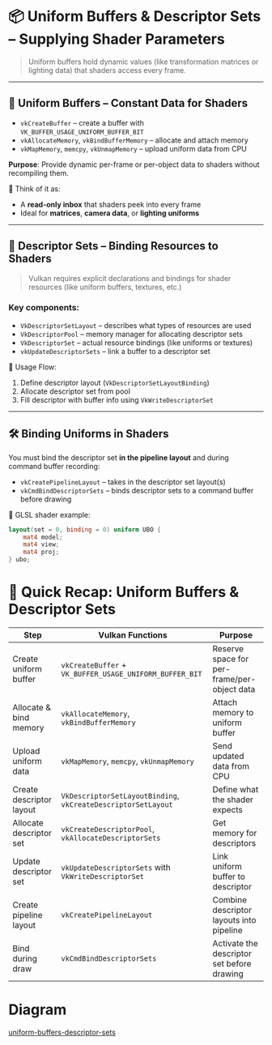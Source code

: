 # 📦 Uniform Buffers & Descriptor Sets – Supplying Shader Parameters

> Uniform buffers hold dynamic values (like transformation matrices or lighting data) that shaders access every frame.

---

## 🎒 Uniform Buffers – Constant Data for Shaders

- `vkCreateBuffer` – create a buffer with `VK_BUFFER_USAGE_UNIFORM_BUFFER_BIT`
- `vkAllocateMemory`, `vkBindBufferMemory` – allocate and attach memory
- `vkMapMemory`, `memcpy`, `vkUnmapMemory` – upload uniform data from CPU

**Purpose**: Provide dynamic per-frame or per-object data to shaders without recompiling them.

🧠 Think of it as:
- A **read-only inbox** that shaders peek into every frame
- Ideal for **matrices**, **camera data**, or **lighting uniforms**

---

## 🧩 Descriptor Sets – Binding Resources to Shaders

> Vulkan requires explicit declarations and bindings for shader resources (like uniform buffers, textures, etc.)

### Key components:
- `VkDescriptorSetLayout` – describes what types of resources are used
- `VkDescriptorPool` – memory manager for allocating descriptor sets
- `VkDescriptorSet` – actual resource bindings (like uniforms or textures)
- `vkUpdateDescriptorSets` – link a buffer to a descriptor set

📘 Usage Flow:
1. Define descriptor layout (`VkDescriptorSetLayoutBinding`)
2. Allocate descriptor set from pool
3. Fill descriptor with buffer info using `VkWriteDescriptorSet`

---

## 🛠️ Binding Uniforms in Shaders

You must bind the descriptor set **in the pipeline layout** and during command buffer recording:

- `vkCreatePipelineLayout` – takes in the descriptor set layout(s)
- `vkCmdBindDescriptorSets` – binds descriptor sets to a command buffer before drawing

📘 GLSL shader example:
```glsl
layout(set = 0, binding = 0) uniform UBO {
    mat4 model;
    mat4 view;
    mat4 proj;
} ubo;
```

# 🧠 Quick Recap: Uniform Buffers & Descriptor Sets

| Step                     | Vulkan Functions                                              | Purpose                                     |
| ------------------------ | ------------------------------------------------------------- | ------------------------------------------- |
| Create uniform buffer    | `vkCreateBuffer` + `VK_BUFFER_USAGE_UNIFORM_BUFFER_BIT`       | Reserve space for per-frame/per-object data |
| Allocate & bind memory   | `vkAllocateMemory`, `vkBindBufferMemory`                      | Attach memory to uniform buffer             |
| Upload uniform data      | `vkMapMemory`, `memcpy`, `vkUnmapMemory`                      | Send updated data from CPU                  |
| Create descriptor layout | `VkDescriptorSetLayoutBinding`, `vkCreateDescriptorSetLayout` | Define what the shader expects              |
| Allocate descriptor set  | `vkCreateDescriptorPool`, `vkAllocateDescriptorSets`          | Get memory for descriptors                  |
| Update descriptor set    | `vkUpdateDescriptorSets` with `VkWriteDescriptorSet`          | Link uniform buffer to descriptor           |
| Create pipeline layout   | `vkCreatePipelineLayout`                                      | Combine descriptor layouts into pipeline    |
| Bind during draw         | `vkCmdBindDescriptorSets`                                     | Activate the descriptor set before drawing  |


# Diagram
[uniform-buffers-descriptor-sets](./diagrams/uniform-buffers-descriptor-sets.md)